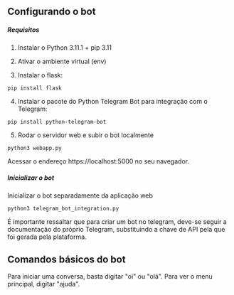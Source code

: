 ## Configurando o bot

##### Requisitos
1. Instalar o Python 3.11.1 + pip 3.11

2. Ativar o ambiente virtual (env)

3. Instalar o flask:
```
pip install flask
```

4. Instalar o pacote do Python Telegram Bot para integração com o Telegram:
```
pip install python-telegram-bot
```

5. Rodar o servidor web e subir o bot localmente
```
python3 webapp.py
```
Acessar o endereço https://localhost:5000 no seu navegador.

##### Inicializar o bot
Inicializar o bot separadamente da aplicação web
```
python3 telegram_bot_integration.py
```

É importante ressaltar que para criar um bot no telegram, deve-se seguir a documentação do próprio Telegram, substituindo a chave de API pela que foi gerada pela plataforma.

## Comandos básicos do bot
Para iniciar uma conversa, basta digitar "oi" ou "olá". Para ver o menu principal, digitar "ajuda".
